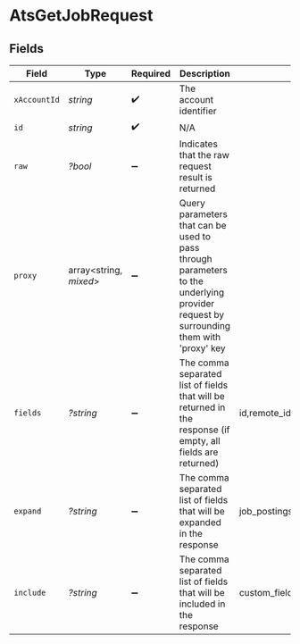 # AtsGetJobRequest


## Fields

| Field                                                                                                                                                                                         | Type                                                                                                                                                                                          | Required                                                                                                                                                                                      | Description                                                                                                                                                                                   | Example                                                                                                                                                                                       |
| --------------------------------------------------------------------------------------------------------------------------------------------------------------------------------------------- | --------------------------------------------------------------------------------------------------------------------------------------------------------------------------------------------- | --------------------------------------------------------------------------------------------------------------------------------------------------------------------------------------------- | --------------------------------------------------------------------------------------------------------------------------------------------------------------------------------------------- | --------------------------------------------------------------------------------------------------------------------------------------------------------------------------------------------- |
| `xAccountId`                                                                                                                                                                                  | *string*                                                                                                                                                                                      | :heavy_check_mark:                                                                                                                                                                            | The account identifier                                                                                                                                                                        |                                                                                                                                                                                               |
| `id`                                                                                                                                                                                          | *string*                                                                                                                                                                                      | :heavy_check_mark:                                                                                                                                                                            | N/A                                                                                                                                                                                           |                                                                                                                                                                                               |
| `raw`                                                                                                                                                                                         | *?bool*                                                                                                                                                                                       | :heavy_minus_sign:                                                                                                                                                                            | Indicates that the raw request result is returned                                                                                                                                             |                                                                                                                                                                                               |
| `proxy`                                                                                                                                                                                       | array<string, *mixed*>                                                                                                                                                                        | :heavy_minus_sign:                                                                                                                                                                            | Query parameters that can be used to pass through parameters to the underlying provider request by surrounding them with 'proxy' key                                                          |                                                                                                                                                                                               |
| `fields`                                                                                                                                                                                      | *?string*                                                                                                                                                                                     | :heavy_minus_sign:                                                                                                                                                                            | The comma separated list of fields that will be returned in the response (if empty, all fields are returned)                                                                                  | id,remote_id,code,title,status,job_status,department_ids,remote_department_ids,location_ids,remote_location_ids,hiring_team,interview_stages,confidential,custom_fields,created_at,updated_at |
| `expand`                                                                                                                                                                                      | *?string*                                                                                                                                                                                     | :heavy_minus_sign:                                                                                                                                                                            | The comma separated list of fields that will be expanded in the response                                                                                                                      | job_postings,interview_stages                                                                                                                                                                 |
| `include`                                                                                                                                                                                     | *?string*                                                                                                                                                                                     | :heavy_minus_sign:                                                                                                                                                                            | The comma separated list of fields that will be included in the response                                                                                                                      | custom_fields                                                                                                                                                                                 |